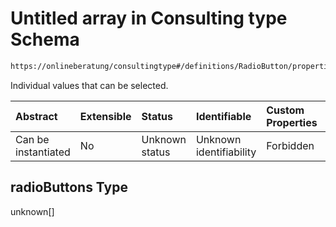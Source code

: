 # Untitled array in Consulting type Schema

```txt
https://onlineberatung/consultingtype#/definitions/RadioButton/properties/radioButtons
```

Individual values that can be selected.

| Abstract            | Extensible | Status         | Identifiable            | Custom Properties | Additional Properties | Access Restrictions | Defined In                                                           |
| :------------------ | :--------- | :------------- | :---------------------- | :---------------- | :-------------------- | :------------------ | :------------------------------------------------------------------- |
| Can be instantiated | No         | Unknown status | Unknown identifiability | Forbidden         | Allowed               | none                | [consulting-type.json*](consulting-type.json "open original schema") |

## radioButtons Type

unknown\[]
